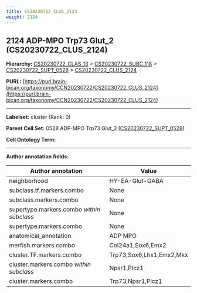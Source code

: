 ```yaml
---
title: CS20230722_CLUS_2124
weight: 2124
---
```

## 2124 ADP-MPO Trp73 Glut_2 (CS20230722_CLUS_2124)
<b>Hierarchy: </b>
[CS20230722_CLAS_13](../CS20230722_CLAS_13) >
[CS20230722_SUBC_118](../CS20230722_SUBC_118) >
[CS20230722_SUPT_0528](../CS20230722_SUPT_0528) >
[CS20230722_CLUS_2124](../CS20230722_CLUS_2124)

**PURL:** [https://purl.brain-bican.org/taxonomy/CCN20230722/CS20230722_CLUS_2124](https://purl.brain-bican.org/taxonomy/CCN20230722/CS20230722_CLUS_2124)

---


**Labelset:** cluster (Rank: 0)

**Parent Cell Set:** 0528 ADP-MPO Trp73 Glut_2 ([CS20230722_SUPT_0528](../CS20230722_SUPT_0528))



**Cell Ontology Term:** 

[MARKER GENES.]: #


---

[TRANSFERRED ANNOTATIONS.]: #


[AUTHOR ANNOTATION FIELDS.]: #


**Author annotation fields:**

| Author annotation | Value |
|-------------------|-------|
|neighborhood|HY-EA-Glut-GABA|
|subclass.tf.markers.combo|None|
|subclass.markers.combo|None|
|supertype.markers.combo _within subclass_|None|
|supertype.markers.combo|None|
|anatomical_annotation|ADP MPO|
|merfish.markers.combo|Col24a1,Sox6,Emx2|
|cluster.TF.markers.combo|Trp73,Sox6,Lhx1,Emx2,Mkx|
|cluster.markers.combo _within subclass_|Npsr1,Plcz1|
|cluster.markers.combo|Trp73,Npsr1,Plcz1|
